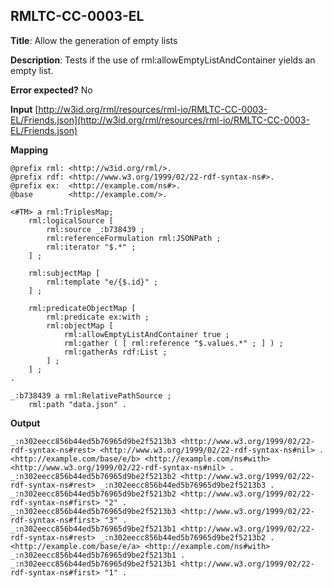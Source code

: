 ## RMLTC-CC-0003-EL

**Title**: Allow the generation of empty lists

**Description**: Tests if the use of rml:allowEmptyListAndContainer yields an empty list.

**Error expected?** No

**Input**
 [http://w3id.org/rml/resources/rml-io/RMLTC-CC-0003-EL/Friends.json](http://w3id.org/rml/resources/rml-io/RMLTC-CC-0003-EL/Friends.json)

**Mapping**
```
@prefix rml: <http://w3id.org/rml/>.
@prefix rdf: <http://www.w3.org/1999/02/22-rdf-syntax-ns#>.
@prefix ex:  <http://example.com/ns#>.
@base        <http://example.com/>.

<#TM> a rml:TriplesMap;
    rml:logicalSource [
        rml:source _:b738439 ;
        rml:referenceFormulation rml:JSONPath ;
        rml:iterator "$.*" ;
    ] ;

    rml:subjectMap [
        rml:template "e/{$.id}" ;
    ] ;

    rml:predicateObjectMap [
        rml:predicate ex:with ;
        rml:objectMap [
            rml:allowEmptyListAndContainer true ;
            rml:gather ( [ rml:reference "$.values.*" ; ] ) ;
            rml:gatherAs rdf:List ;
        ] ;
    ] ;
.

_:b738439 a rml:RelativePathSource ;
    rml:path "data.json" .
```

**Output**
```
_:n302eecc856b44ed5b76965d9be2f5213b3 <http://www.w3.org/1999/02/22-rdf-syntax-ns#rest> <http://www.w3.org/1999/02/22-rdf-syntax-ns#nil> .
<http://example.com/base/e/b> <http://example.com/ns#with> <http://www.w3.org/1999/02/22-rdf-syntax-ns#nil> .
_:n302eecc856b44ed5b76965d9be2f5213b2 <http://www.w3.org/1999/02/22-rdf-syntax-ns#rest> _:n302eecc856b44ed5b76965d9be2f5213b3 .
_:n302eecc856b44ed5b76965d9be2f5213b2 <http://www.w3.org/1999/02/22-rdf-syntax-ns#first> "2" .
_:n302eecc856b44ed5b76965d9be2f5213b3 <http://www.w3.org/1999/02/22-rdf-syntax-ns#first> "3" .
_:n302eecc856b44ed5b76965d9be2f5213b1 <http://www.w3.org/1999/02/22-rdf-syntax-ns#rest> _:n302eecc856b44ed5b76965d9be2f5213b2 .
<http://example.com/base/e/a> <http://example.com/ns#with> _:n302eecc856b44ed5b76965d9be2f5213b1 .
_:n302eecc856b44ed5b76965d9be2f5213b1 <http://www.w3.org/1999/02/22-rdf-syntax-ns#first> "1" .
```

